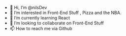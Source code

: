 - 👋 Hi, I’m @nilsDev
- 👀 I’m interested in Front-End Stuff , Pizza and the NBA.
- 🌱 I’m currently learning React 
- 💞️ I’m looking to collaborate on Front-End Stuff
- 📫 How to reach me via Github

<!---
nilsDev/nilsDev is a ✨ special ✨ repository because its `README.md` (this file) appears on your GitHub profile.
You can click the Preview link to take a look at your changes.
--->
